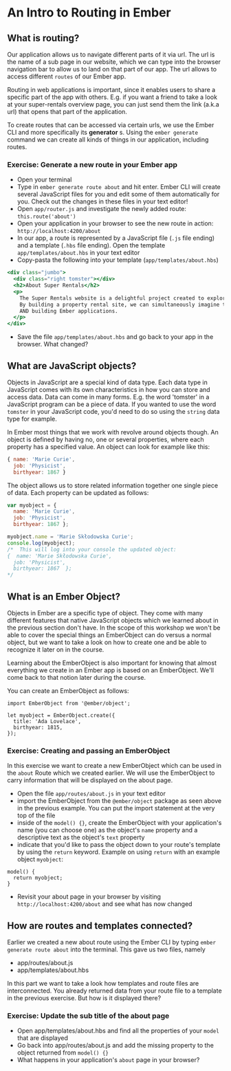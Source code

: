 # An Intro to Routing in Ember

## What is routing?

Our application allows us to navigate different parts of it via url. The url is the name of a sub page in our website, which we can type into the browser navigation bar to allow us to land on that part of our app. The url allows to access different `routes` of our Ember app.

Routing in web applications is important, since it enables users to share a specific part of the app with others. E.g. if you want a friend to take a look at your super-rentals overview page, you can just send them the link (a.k.a url) that opens that part of the application.

To create routes that can be accessed via certain urls, we use the Ember CLI and more specifically its **generator** s. Using the `ember generate` command we can create all kinds of things in our application, including routes.

<!--
- Exercise: Generate a Route (‘about’). What is a route? Investigate new page in browser.
- Exercise: Copy-paste template into route. Observe server reload and page in the browser.
- Primer: Objects in JavaScript. What are values and properties?
- Ember Object Model. What is an EmberObject, how does it look like? -->


### Exercise: Generate a new route in your Ember app

- Open your terminal
- Type in `ember generate route about` and hit enter. Ember CLI will create several JavaScript files for you and edit some of them automatically for you. Check out the changes in these files in your text editor!
- Open `app/router.js` and investigate the newly added route: `this.route('about')`
- Open your application in your browser to see the new route in action: `http://localhost:4200/about`
- In our app, a route is represented by a JavaScript file (`.js` file ending) and a template (`.hbs` file ending). Open the template `app/templates/about.hbs` in your text editor
- Copy-pasta the following into your template (`app/templates/about.hbs`)

```hbs
<div class="jumbo">
  <div class="right tomster"></div>
  <h2>About Super Rentals</h2>
  <p>
    The Super Rentals website is a delightful project created to explore Ember.
    By building a property rental site, we can simultaneously imagine traveling
    AND building Ember applications.
  </p>
</div>
```

- Save the file `app/templates/about.hbs` and go back to your app in the browser. What changed?



## What are JavaScript objects?

Objects in JavaScript are a special kind of data type. Each data type in JavaScript comes with its own characteristics in how you can store and access data. Data can come in many forms. E.g. the word 'tomster' in a JavaScript program can be a piece of data. If you wanted to use the word `tomster` in your JavaScript code, you'd need to do so using the `string` data type for example.


In Ember most things that we work with revolve around objects though. An object is defined by having no, one or several properties, where each property has a specified value. An object can look for example like this:


```js
{ name: 'Marie Curie',
  job: 'Physicist',
  birthyear: 1867 }
```

The object allows us to store related information together one single piece of data. Each property can be updated as follows:

<!-- TODO: You need to describe variables at some point before -->
```js
var myobject = {
  name: 'Marie Curie',
  job: 'Physicist',
  birthyear: 1867 };

myobject.name = 'Marie Skłodowska Curie';
console.log(myobject);
/*  This will log into your console the updated object:
{  name: 'Marie Skłodowska Curie',
  job: 'Physicist',
  birthyear: 1867  };
*/

```

## What is an Ember Object?

Objects in Ember are a specific type of object. They come with many different features that native JavaScript objects which we learned about in the previous section don't have. In the scope of this workshop we won't be able to cover the special things an EmberObject can do versus a normal object, but we want to take a look on how to create one and be able to recognize it later on in the course.

Learning about the EmberObject is also important for knowing that almost everything we create in an Ember app is based on an EmberObject. We'll come back to that notion later during the course.

You can create an EmberObject as follows:


```
import EmberObject from '@ember/object';

let myobject = EmberObject.create({
  title: 'Ada Lovelace',
  birthyear: 1815,
});

```


### Exercise: Creating and passing an EmberObject

In this exercise we want to create a new EmberObject which can be used in the `about` Route which we created earlier. We will use the EmberObject to carry information that will be displayed on the about page.

- Open the file `app/routes/about.js` in your text editor
- import the EmberObject from the `@ember/object` package as seen above in the previous example. You can put the import statement at the very top of the file
- inside of the `model() {}`, create the EmberObject with your application's name (you can choose one) as the object's `name` property and a descriptive text as the object's `text` property
- indicate that you'd like to pass the object down to your route's template by using the `return` keyword. Example on using `return` with an example object `myobject`:

```
model() {
  return myobject;
}

```

- Revisit your about page in your browser by visiting `http://localhost:4200/about` and see what has now changed


## How are routes and templates connected?

Earlier we created a new about route using the Ember CLI by typing `ember generate route about` into the terminal. This gave us two files, namely

- app/routes/about.js
- app/templates/about.hbs

In this part we want to take a look how templates and route files are interconnected. You already returned data from your route file to a template in the previous exercise. But how is it displayed there?

### Exercise: Update the sub title of the about page

- Open app/templates/about.hbs and find all the properties of your `model` that are displayed
- Go back into app/routes/about.js and add the missing property to the object returned from `model() {}`
- What happens in your application's `about` page in your browser?
